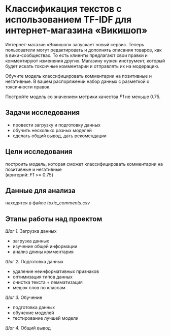 # Классификация текстов с использованием TF-IDF для интернет-магазина «Викишоп»

Интернет-магазин «Викишоп» запускает новый сервис. Теперь пользователи могут редактировать и дополнять описания товаров, как в вики-сообществах. То есть клиенты предлагают свои правки и комментируют изменения других. Магазину нужен инструмент, который будет искать токсичные комментарии и отправлять их на модерацию. 

Обучите модель классифицировать комментарии на позитивные и негативные. В вашем распоряжении набор данных с разметкой о токсичности правок.

Постройте модель со значением метрики качества *F1* не меньше 0.75.

## Задачи исследования
* провести загрузку и подготовку данных
* обучить несколько разных моделей
* сделать общий вывод, дать рекомендации

## Цели исследования
построить модель, которая сможет классифицировать комментарии на позитивные и негативные  
(критерий: *F1* >= 0.75)

## Данные для анализа
находятся в файле *toxic_comments.csv*

## Этапы работы над проектом

*Шаг 1.* Загрузка данных

* загрузка данных
* изучение общей информации
* анализ длины комментария

*Шаг 2.* Подготовка данных

* удаление неинформативных признаков
* оптимизация типов данных
* очистка текста + лемматизация
* мешок слов по классам

*Шаг 3.* Обучение

* подготовка данных
* обучение моделей
* тестирование лучшей модели

*Шаг 4.* Общий вывод  
